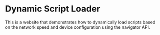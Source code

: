 # Dynamic Script Loader

This is a website that demonstrates how to dynamically load scripts based on the network speed and device configuration using the navigator API.